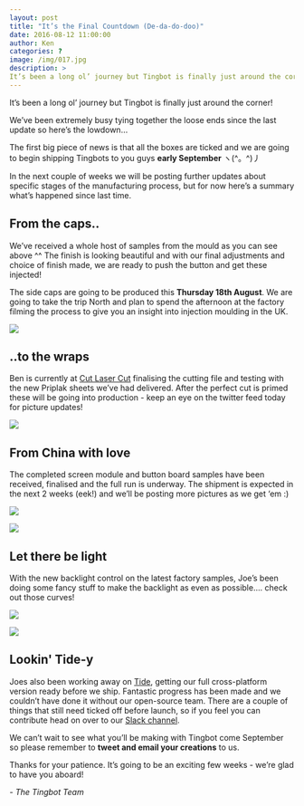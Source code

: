 ```yaml
---
layout: post
title: "It’s the Final Countdown (De-da-do-doo)"
date: 2016-08-12 11:00:00
author: Ken
categories: ?
image: /img/017.jpg
description: >
It’s been a long ol’ journey but Tingbot is finally just around the corner! We’ve been extremely busy tying together the loose ends since the last update so here’s the lowdown…
---
```


It’s been a long ol’ journey but Tingbot is finally just around the corner! 

We’ve been extremely busy tying together the loose ends since the last update so here’s the lowdown…

The first big piece of news is that all the boxes are ticked and we are going to begin shipping Tingbots to you guys **early September** ヽ(^。^)丿

In the next couple of weeks we will be posting further updates about specific stages of the manufacturing process, but for now here’s a summary what’s happened since last time.


## From the caps..

We’ve received a whole host of samples from the mould as you can see above ^^ The finish is looking beautiful and with our final adjustments and choice of finish made, we are ready to push the button and get these injected!

The side caps are going to be produced this **Thursday 18th August**. We are going to take the trip North and plan to spend the afternoon at the factory filming the process to give you an insight into injection moulding in the UK.

![](/img/017-1.jpg)


## ..to the wraps

Ben is currently at [Cut Laser Cut](//www.cutlasercut.com/) finalising the cutting file and testing with the new Priplak sheets we’ve had delivered. After the perfect cut is primed these will be going into production - keep an eye on the twitter feed today for picture updates!

![](/img/017-2.jpg)


## From China with love

The completed screen module and button board samples have been received, finalised and the full run is underway. The shipment is expected in the next 2 weeks (eek!) and we’ll be posting more pictures as we get ‘em :)

![](/img/017-3.jpeg)

![](/img/017-4.jpg)


## Let there be light

With the new backlight control on the latest factory samples, Joe’s been doing some fancy stuff to make the backlight as even as possible…. check out those curves!

![](/img/017-5.gif)

![](/img/017-6.png)


## Lookin' Tide-y

Joes also been working away on [Tide](//github.com/tingbot/tide-electron), getting our full cross-platform version ready before we ship. Fantastic progress has been made and we couldn’t have done it without our open-source team. There are a couple of things that still need ticked off before launch, so if you feel you can contribute head on over to our [Slack channel](//slack.tingbot.com/).

We can’t wait to see what you’ll be making with Tingbot come September so please remember to **tweet and email your creations** to us.

Thanks for your patience. It’s going to be an exciting few weeks - we’re glad to have you aboard!

*- The Tingbot Team*